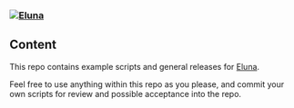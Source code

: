 ### [![Eluna](http://i.imgur.com/0I6OTM7.png)](https://github.com/ElunaLuaEngine/Eluna)

## Content

This repo contains example scripts and general releases for [Eluna](https://github.com/ElunaLuaEngine/Eluna#readme). 

Feel free to use anything within this repo as you please, and commit your own scripts
for review and possible acceptance into the repo.
